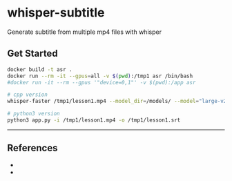 # whisper-subtitle

Generate subtitle from multiple mp4 files with whisper

## Get Started

```sh
docker build -t asr .
docker run --rm -it --gpus=all -v $(pwd):/tmp1 asr /bin/bash
#docker run -it --rm --gpus '"device=0,1"' -v $(pwd):/app asr

# cpp version
whisper-faster /tmp1/lesson1.mp4 --model_dir=/models/ --model="large-v2" --language=en --output_dir=/tmp1/ --output_format=srt --vad_min_silence_duration_ms=1000 --temperature=1

# python3 version
python3 app.py -i /tmp1/lesson1.mp4 -o /tmp1/lesson1.srt
```
---

## References

- [](https://github.com/Purfview/whisper-standalone-win)
- [](https://github.com/guillaumekln/faster-whisper/blob/5a0541ea7d054aa3716ac492491de30158c20057/faster_whisper/transcribe.py#L125)
